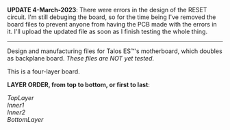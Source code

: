 <b>UPDATE 4-March-2023</b>: There were errors in the design of the RESET circuit. I'm still debuging the board, so for the time being I've removed the board files to prevent anyone from having the PCB made with the errors in it. I'll upload the updated file as soon as I finish testing the whole thing.<br><p>
<hr>
Design and manufacturing files for Talos ES™'s motherboard, which doubles as backplane board. <i>These files are NOT yet tested</i>.<br><p>
This is a four-layer board.<br>
<p>
<b>LAYER ORDER, from top to bottom, or first to last</b>:<br>
  <p>
<i>
TopLayer<br>
Inner1<br>
Inner2<br>
BottomLayer
</i>
